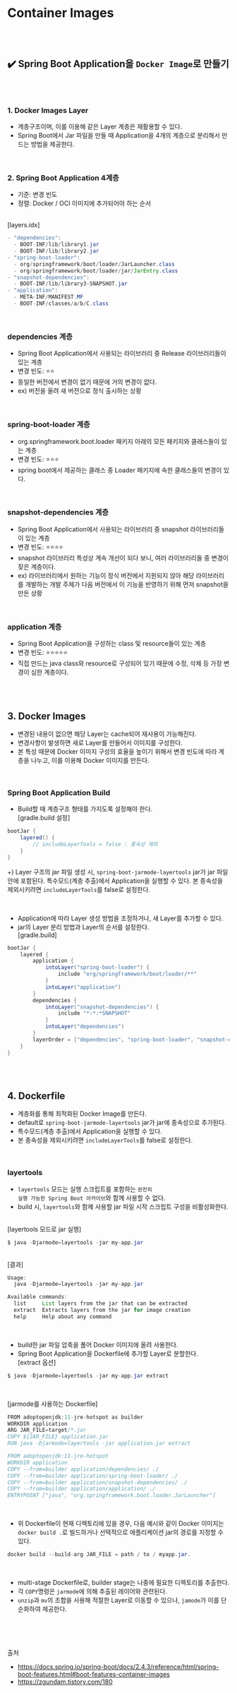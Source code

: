 # **Container Images**

<br>
<br>

## ✔️ Spring Boot Application을 <code>**Docker Image**</code>로 만들기

<br>
<br>

### **1. Docker Images Layer**
- 계층구조이며, 이를 이용해 같은 Layer 계층은 재활용할 수 있다.
- Spring Boot에서 Jar 파일을 만들 때 Application을 4개의 계층으로 분리해서 만드는 방법을 제공한다.

<br>

### **2. Spring Boot Application 4계층**
- 기준: 변경 빈도
- 정렬: Docker / OCI 이미지에 추가되어야 하는 순서

<br>[layers.idx]
```java
- "dependencies":
  - BOOT-INF/lib/library1.jar
  - BOOT-INF/lib/library2.jar
- "spring-boot-loader":
  - org/springframework/boot/loader/JarLauncher.class
  - org/springframework/boot/loader/jar/JarEntry.class
- "snapshot-dependencies":
  - BOOT-INF/lib/library3-SNAPSHOT.jar
- "application":
  - META-INF/MANIFEST.MF
  - BOOT-INF/classes/a/b/C.class
```

<br>

### **dependencies 계층**
- Spring Boot Application에서 사용되는 라이브러리 중 Release 라이브러리들이 있는 계층
- 변경 빈도: ⭐️⭐️
- 동일한 버전에서 변경이 없기 때문에 거의 변경이 없다.
- ex) 버전을 올려 새 버전으로 정식 출시하는 상황

<br>

### **spring-boot-loader 계층**
- org.springframework.boot.loader 패키지 아래의 모든 패키지와 클래스들이 있는 계층
- 변경 빈도: ⭐️⭐️⭐️
- spring boot에서 제공하는 클래스 중 Loader 패키지에 속한 클래스들의 변경이 있다.

<br>

### **snapshot-dependencies 계층**
- Spring Boot Application에서 사용되는 라이브러리 중 snapshot 라이브러리들이 있는 계층
- 변경 빈도: ⭐️⭐️⭐️⭐️
- snapshot 라이브러리 특성상 계속 개선이 되다 보니, 여러 라이브러리들 중 변경이 잦은 계층이다.
- ex) 라이브러리에서 원하는 기능이 정식 버전에서 지원되지 않아 해당 라이브러리를 개발하는 개발 주체가 다음 버전에서 이 기능을 반영하기 위해 먼저 snapshot을 만든 상황

<br>

### **application 계층**
- Spring Boot Application을 구성하는 class 및 resource들이 있는 계층
- 변경 빈도: ⭐️⭐️⭐️⭐️⭐️
- 직접 만드는 java class와 resource로 구성되어 있기 때문에 수정, 삭제 등 가장 변경이 심한 계층이다.

<br>
<br>

## **3. Docker Images**
- 변경된 내용이 없으면 해당 Layer는 cache되어 재사용이 가능해진다.
- 변경사항이 발생하면 새로 Layer를 만들어서 이미지를 구성한다.
- 본 특성 때문에 Docker 이미지 구성의 효율을 높이기 위해서 변경 빈도에 따라 계층을 나누고, 이를 이용해 Docker 이미지를 만든다.

<br>

### **Spring Boot Application Build**
- Build할 때 계층구조 형태를 가지도록 설정해야 한다.
<br>[gradle.build 설정]

```java
bootJar {
	layered() {
        // includeLayerTools = false : 종속성 제외
    }
}
```
+) Layer 구조의 jar 파일 생성 시, <code>spring-boot-jarmode-layertools</code> jar가 jar 파일 안에 포함된다. 특수모드(계층 추출)에서 Application을 실행할 수 있다. 본 종속성을 제외시키려면 <code>includeLayerTools</code>를 false로 설정한다.

<br>

- Application에 따라 Layer 생성 방법을 조정하거나, 새 Layer를 추가할 수 있다.
- jar의 Layer 분리 방법과 Layer의 순서를 설정한다.
<br> [gradle.build]
```java
bootJar {
	layered {
		application {
			intoLayer("spring-boot-loader") {
				include "org/springframework/boot/loader/**"
			}
			intoLayer("application")
		}
		dependencies {
			intoLayer("snapshot-dependencies") {
				include "*:*:*SNAPSHOT"
			}
			intoLayer("dependencies")
		}
		layerOrder = ["dependencies", "spring-boot-loader", "snapshot-dependencies", "application"]
	}
}
```

<br>
<br>


## **4. Dockerfile**
- 계층화를 통해 최적화된 Docker Image를 만든다.
- default로 <code>spring-boot-jarmode-layertools</code> jar가 jar에 종속성으로 추가된다.
- 특수모드(계층 추출)에서 Application을 실행할 수 있다.
- 본 종속성을 제외시키려면 <code>includeLayerTools</code>를 false로 설정한다.

<br>

### **layertools**
- <code>layertools</code> 모드는 실행 스크립트를 포함하는 <code>완전히 실행 가능한 Spring Boot 아카이브</code>와 함께 사용할 수 없다.
- build 시, <code>layertools</code>와 함께 사용할 jar 파일 시작 스크립트 구성을 비활성화한다.

<br>[layertools 모드로 jar 실행]
```java
$ java -Djarmode=layertools -jar my-app.jar
```
<br>[결과]
```java
Usage:
  java -Djarmode=layertools -jar my-app.jar

Available commands:
  list     List layers from the jar that can be extracted
  extract  Extracts layers from the jar for image creation
  help     Help about any command
```

<br>

- build한 jar 파일 압축을 풀어 Docker 이미지에 올려 사용한다.
- Spring Boot Application을 Dockerfile에 추가할 Layer로 분할한다.
<br>[extract 옵션]
```java
$ java -Djarmode=layertools -jar my-app.jar extract
```

<br>

[jarmode를 사용하는 Dockerfile]
```java
FROM adoptopenjdk:11-jre-hotspot as builder
WORKDIR application
ARG JAR_FILE=target/*.jar
COPY ${JAR_FILE} application.jar
RUN java -Djarmode=layertools -jar application.jar extract

FROM adoptopenjdk:11-jre-hotspot
WORKDIR application
COPY --from=builder application/dependencies/ ./
COPY --from=builder application/spring-boot-loader/ ./
COPY --from=builder application/snapshot-dependencies/ ./
COPY --from=builder application/application/ ./
ENTRYPOINT ["java", "org.springframework.boot.loader.JarLauncher"]
```

<br>

- 위 Dockerfile이 현재 디렉토리에 있을 경우, 다음 예시와 같이 Docker 이미지는 <code>docker build .</code>로 빌드하거나 선택적으로 애플리케이션 jar의 경로를 지정할 수 있다.
```java
docker build --build-arg JAR_FILE = path / to / myapp.jar.
```

<br>

- multi-stage Dockerfile로, builder stage는 나중에 필요한 디렉토리를 추출한다.
- 각 <code>COPY</code>명령은 <code>jarmode</code>에 의해 추출된 레이어와 관련된다.
- <code>unzip</code>과 <code>mv</code>의 조합을 사용해 적절한 Layer로 이동할 수 있으나, <code>jamode</code>가 이를 단순화하여 제공한다.

<br>
<br>
<br>

출처
- https://docs.spring.io/spring-boot/docs/2.4.3/reference/html/spring-boot-features.html#boot-features-container-images
- https://zgundam.tistory.com/180